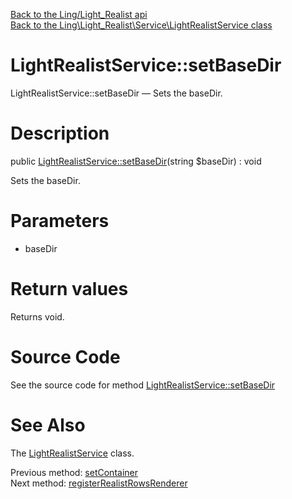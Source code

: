 [Back to the Ling/Light_Realist api](https://github.com/lingtalfi/Light_Realist/blob/master/doc/api/Ling/Light_Realist.md)<br>
[Back to the Ling\Light_Realist\Service\LightRealistService class](https://github.com/lingtalfi/Light_Realist/blob/master/doc/api/Ling/Light_Realist/Service/LightRealistService.md)


LightRealistService::setBaseDir
================



LightRealistService::setBaseDir — Sets the baseDir.




Description
================


public [LightRealistService::setBaseDir](https://github.com/lingtalfi/Light_Realist/blob/master/doc/api/Ling/Light_Realist/Service/LightRealistService/setBaseDir.md)(string $baseDir) : void




Sets the baseDir.




Parameters
================


- baseDir

    


Return values
================

Returns void.








Source Code
===========
See the source code for method [LightRealistService::setBaseDir](https://github.com/lingtalfi/Light_Realist/blob/master/Service/LightRealistService.php#L418-L421)


See Also
================

The [LightRealistService](https://github.com/lingtalfi/Light_Realist/blob/master/doc/api/Ling/Light_Realist/Service/LightRealistService.md) class.

Previous method: [setContainer](https://github.com/lingtalfi/Light_Realist/blob/master/doc/api/Ling/Light_Realist/Service/LightRealistService/setContainer.md)<br>Next method: [registerRealistRowsRenderer](https://github.com/lingtalfi/Light_Realist/blob/master/doc/api/Ling/Light_Realist/Service/LightRealistService/registerRealistRowsRenderer.md)<br>

